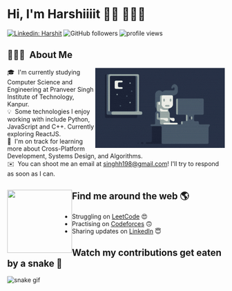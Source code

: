 # Hi, I'm Harshiiiit 👋🏾 👩🏾‍💻

[![Linkedin: Harshit](https://img.shields.io/badge/-Harshit-blue?style=flat-square&logo=Linkedin&logoColor=white&link=https://www.linkedin.com/in/harshiiiit/)](https://www.linkedin.com/in/harshiiiit/)
![GitHub followers](https://img.shields.io/github/followers/harshiiiit?label=Follow&style=social)
<img alt = "profile views" src="https://komarev.com/ghpvc/?username=harshiiiit&color=brightgreen">  

## 👨🏻‍💻 &nbsp;About Me

<img alt="Night Coding" src="https://raw.githubusercontent.com/AVS1508/AVS1508/master/assets/Night-Coding.gif" align="right"/>

🎓 &nbsp;I'm currently studying Computer Science and Engineering at Pranveer Singh Institute of Technology, Kanpur.\
💡 &nbsp;Some technologies I enjoy working with include Python, JavaScript and C++. Currently exploring ReactJS.\
🌱 &nbsp;I'm on track for learning more about Cross-Platform Development, Systems Design, and Algorithms.\
✉️ &nbsp;You can shoot me an email at singhh198@gmail.com! I'll try to respond as soon as I can.



## Find me around the web 🌎 <a href="https://www.linkedin.com/in/harshiiiit/"><img align="left" width="150" height="146" src="https://github.com/M0nica/M0nica/blob/main/octomonica/m0nica-octocat-rotating.gif?raw=true"></a>
- Struggling on <a href="https://www.leetcode.com/harshiiiit/">LeetCode</a> 😍
- Practising on <a href="https://www.codeforces.com/profile/harshiiiit/">Codeforces</a> 🙃
- Sharing updates on <a href="https://www.linkedin.com/in/harshiiiit/">LinkedIn</a> 😇

## Watch my contributions get eaten by a snake 🐍
![snake gif](https://github.com/tanyarajhans/Actions/blob/output/github-contribution-grid-snake.svg)
